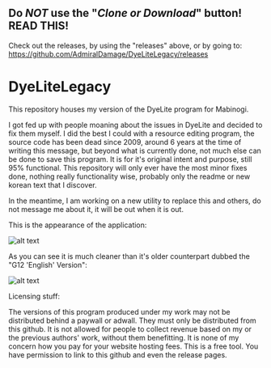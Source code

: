 ## Do *NOT* use the "*Clone or Download*" button! READ THIS!
Check out the releases, by using the "releases" above, or by going to:
https://github.com/AdmiralDamage/DyeLiteLegacy/releases

# DyeLiteLegacy
This repository houses my version of the DyeLite program for Mabinogi.

I got fed up with people moaning about the issues in DyeLite and decided to fix them myself. I did the best I could with a resource editing program, the source code has been dead since 2009, around 6 years at the time of writing this message, but beyond what is currently done, not much else can be done to save this program. It is for it's original intent and purpose, still 95% functional. This repository will only ever have the most minor fixes done, nothing really functionality wise, probably only the readme or new korean text that I discover.

In the meantime, I am working on a new utility to replace this and others, do not message me about it, it will be out when it is out.

This is the appearance of the application:


![alt text](http://i.imgur.com/fZJJ3St.png "DyeLite Legacy")


As you can see it is much cleaner than it's older counterpart dubbed the "G12 'English' Version":

![alt text](http://i.imgur.com/ynyzUB2.png "DyeLite G12")


Licensing stuff:

The versions of this program produced under my work may not be distributed behind a paywall or adwall. They must only be distributed from this github. It is not allowed for people to collect revenue based on my or the previous authors' work, without them benefitting. It is none of my concern how you pay for your website hosting fees. This is a free tool. You have permission to link to this github and even the release pages.
